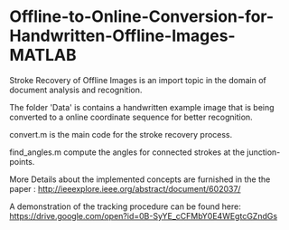 # Offline-to-Online-Conversion-for-Handwritten-Offline-Images-MATLAB
Stroke Recovery of Offline Images is an import topic in the domain of document analysis and recognition. 

The folder 'Data' is contains a handwritten example image that is being converted to a online coordinate sequence for better recognition.

convert.m is the main code for the stroke recovery process.

find_angles.m compute the angles for connected strokes at the junction-points.

More Details about the implemented concepts are furnished in the the paper :
http://ieeexplore.ieee.org/abstract/document/602037/

A demonstration of the tracking procedure can be found here: https://drive.google.com/open?id=0B-SyYE_cCFMbY0E4WEgtcGZndGs
